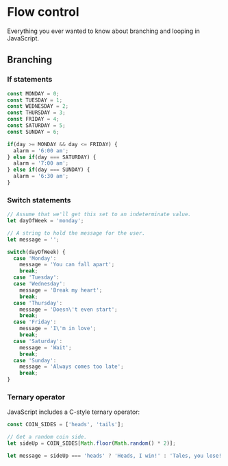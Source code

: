 # Flow control

Everything you ever wanted to know about branching and looping in JavaScript.

## Branching

### If statements

```javascript
const MONDAY = 0;
const TUESDAY = 1;
const WEDNESDAY = 2;
const THURSDAY = 3;
const FRIDAY = 4;
const SATURDAY = 5;
const SUNDAY = 6;

if(day >= MONDAY && day <= FRIDAY) {
  alarm = '6:00 am';
} else if(day === SATURDAY) {
  alarm = '7:00 am';
} else if(day === SUNDAY) {
  alarm = '6:30 am';
}
```

### Switch statements

```javascript
// Assume that we'll get this set to an indeterminate value.
let dayOfWeek = 'monday';

// A string to hold the message for the user.
let message = '';

switch(dayOfWeek) {
  case 'Monday':
    message = 'You can fall apart';
    break;
  case 'Tuesday':
  case 'Wednesday':
    message = 'Break my heart';
    break;
  case 'Thursday':
    message = 'Doesn\'t even start';
    break;
  case 'Friday':
    message = 'I\'m in love';
    break;
  case 'Saturday':
    message = 'Wait';
    break;
  case 'Sunday':
    message = 'Always comes too late';
    break;
}
```

### Ternary operator

JavaScript includes a C-style ternary operator:

```javascript
const COIN_SIDES = ['heads', 'tails'];

// Get a random coin side.
let sideUp = COIN_SIDES[Math.floor(Math.random() * 2)];

let message = sideUp === 'heads' ? 'Heads, I win!' : 'Tales, you lose!';
```
